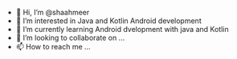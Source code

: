 - 👋 Hi, I’m @shaahmeer
- 👀 I’m interested in Java and Kotlin Android development
- 🌱 I’m currently learning Android dvelopment with java and Kotlin
- 💞️ I’m looking to collaborate on ...
- 📫 How to reach me ...

<!---
shaahmeer/shaahmeer is a ✨ special ✨ repository because its `README.md` (this file) appears on your GitHub profile.
You can click the Preview link to take a look at your changes.
--->
